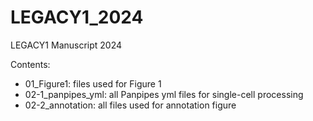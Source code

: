 # LEGACY1_2024
LEGACY1 Manuscript 2024

Contents:
- 01_Figure1: files used for Figure 1
- 02-1_panpipes_yml: all Panpipes yml files for single-cell processing
- 02-2_annotation: all files used for annotation figure
